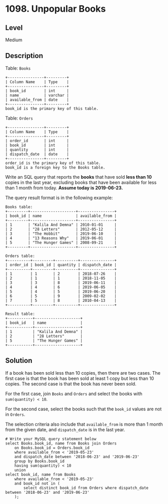 # 1098. Unpopular Books
## Level
Medium

## Description
Table: `Books`
```
+----------------+---------+
| Column Name    | Type    |
+----------------+---------+
| book_id        | int     |
| name           | varchar |
| available_from | date    |
+----------------+---------+
book_id is the primary key of this table.
```
Table: `Orders`
```
+----------------+---------+
| Column Name    | Type    |
+----------------+---------+
| order_id       | int     |
| book_id        | int     |
| quantity       | int     |
| dispatch_date  | date    |
+----------------+---------+
order_id is the primary key of this table.
book_id is a foreign key to the Books table.
```

Write an SQL query that reports the **books** that have sold **less than 10** copies in the last year, excluding books that have been available for less than 1 month from today. **Assume today is 2019-06-23.**

The query result format is in the following example:
```
Books table:
+---------+--------------------+----------------+
| book_id | name               | available_from |
+---------+--------------------+----------------+
| 1       | "Kalila And Demna" | 2010-01-01     |
| 2       | "28 Letters"       | 2012-05-12     |
| 3       | "The Hobbit"       | 2019-06-10     |
| 4       | "13 Reasons Why"   | 2019-06-01     |
| 5       | "The Hunger Games" | 2008-09-21     |
+---------+--------------------+----------------+

Orders table:
+----------+---------+----------+---------------+
| order_id | book_id | quantity | dispatch_date |
+----------+---------+----------+---------------+
| 1        | 1       | 2        | 2018-07-26    |
| 2        | 1       | 1        | 2018-11-05    |
| 3        | 3       | 8        | 2019-06-11    |
| 4        | 4       | 6        | 2019-06-05    |
| 5        | 4       | 5        | 2019-06-20    |
| 6        | 5       | 9        | 2009-02-02    |
| 7        | 5       | 8        | 2010-04-13    |
+----------+---------+----------+---------------+

Result table:
+-----------+--------------------+
| book_id   | name               |
+-----------+--------------------+
| 1         | "Kalila And Demna" |
| 2         | "28 Letters"       |
| 5         | "The Hunger Games" |
+-----------+--------------------+
```

## Solution
If a book has been sold less than 10 copies, then there are two cases. The first case is that the book has been sold at least 1 copy but less than 10 copies. The second case is that the book has never been sold.

For the first case, join `Books` and `Orders` and select the books with `sum(quantity) < 10`.

For the second case, select the books such that the `book_id` values are not in `Orders`.

The selection criteria also include that `available_from` is more than 1 month from the given date, and `dispatch_date` is in the last year.
```
# Write your MySQL query statement below
select Books.book_id, name from Books join Orders
    on Books.book_id = Orders.book_id
    where available_from < '2019-05-23'
    and dispatch_date between '2018-06-23' and '2019-06-23'
    group by Books.book_id
    having sum(quantity) < 10
    union
select book_id, name from Books
    where available_from < '2019-05-23'
    and book_id not in (
        select distinct book_id from Orders where dispatch_date between '2018-06-23' and '2019-06-23'
    );
```
